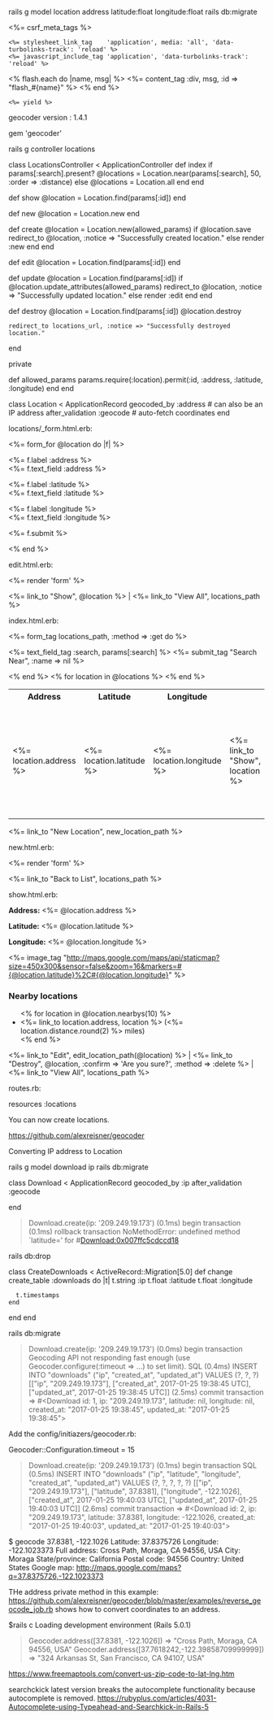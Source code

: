 rails g model location address latitude:float longitude:float
rails db:migrate

<!DOCTYPE html>
<html>
  <head>
    <title>Gcode</title>
    <%= csrf_meta_tags %>

    <%= stylesheet_link_tag    'application', media: 'all', 'data-turbolinks-track': 'reload' %>
    <%= javascript_include_tag 'application', 'data-turbolinks-track': 'reload' %>
  </head>

  <div id="container">
    <% flash.each do |name, msg| %>
      <%= content_tag :div, msg, :id => "flash_#{name}" %>
    <% end %>

    <%= yield %>
  </div>

</html>

geocoder version : 1.4.1


gem 'geocoder'

rails g controller locations

class LocationsController < ApplicationController
  def index
    if params[:search].present?
      @locations = Location.near(params[:search], 50, :order => :distance)
    else
      @locations = Location.all
    end
  end

  def show
    @location = Location.find(params[:id])
  end

  def new
    @location = Location.new
  end

  def create
    @location = Location.new(allowed_params)
    if @location.save
      redirect_to @location, :notice => "Successfully created location."
    else
      render :new
    end
  end

  def edit
    @location = Location.find(params[:id])
  end

  def update
    @location = Location.find(params[:id])
    if @location.update_attributes(allowed_params)
      redirect_to @location, :notice  => "Successfully updated location."
    else
      render :edit
    end
  end

  def destroy
    @location = Location.find(params[:id])
    @location.destroy
    
    redirect_to locations_url, :notice => "Successfully destroyed location."
  end
  
  private
  
  def allowed_params
    params.require(:location).permit(:id, :address, :latitude, :longitude)
  end
end


class Location < ApplicationRecord
  geocoded_by :address       # can also be an IP address
  after_validation :geocode  # auto-fetch coordinates
end

locations/_form.html.erb:

<%= form_for @location do |f| %>
  <p>
    <%= f.label :address %><br />
    <%= f.text_field :address %>
  </p>
  <p>
    <%= f.label :latitude %><br />
    <%= f.text_field :latitude %>
  </p>
  <p>
    <%= f.label :longitude %><br />
    <%= f.text_field :longitude %>
  </p>
  <p><%= f.submit %></p>
<% end %>

edit.html.erb:

<%= render 'form' %>

<p>
  <%= link_to "Show", @location %> |
  <%= link_to "View All", locations_path %>
</p>

index.html.erb:

<%= form_tag locations_path, :method => :get do %>
  <p>
    <%= text_field_tag :search, params[:search] %>
    <%= submit_tag "Search Near", :name => nil %>
  </p>
<% end %>

<table>
  <tr>
    <th>Address</th>
    <th>Latitude</th>
    <th>Longitude</th>
  </tr>
  <% for location in @locations %>
    <tr>
      <td><%= location.address %></td>
      <td><%= location.latitude %></td>
      <td><%= location.longitude %></td>
      <td><%= link_to "Show", location %></td>
      <td><%= link_to "Edit", edit_location_path(location) %></td>
      <td><%= link_to "Destroy", location, :confirm => 'Are you sure?', :method => :delete %></td>
    </tr>
  <% end %>
</table>

<p><%= link_to "New Location", new_location_path %></p>


new.html.erb:

<%= render 'form' %>

<p><%= link_to "Back to List", locations_path %></p>

show.html.erb:

<p>
  <strong>Address:</strong>
  <%= @location.address %>
</p>
<p>
  <strong>Latitude:</strong>
  <%= @location.latitude %>
</p>
<p>
  <strong>Longitude:</strong>
  <%= @location.longitude %>
</p>

<%= image_tag "http://maps.google.com/maps/api/staticmap?size=450x300&sensor=false&zoom=16&markers=#{@location.latitude}%2C#{@location.longitude}" %>

<h3>Nearby locations</h3>
<ul>
<% for location in @location.nearbys(10) %>
  <li><%= link_to location.address, location %> (<%= location.distance.round(2) %> miles)</li>
<% end %>
</ul>

<p>
  <%= link_to "Edit", edit_location_path(@location) %> |
  <%= link_to "Destroy", @location, :confirm => 'Are you sure?', :method => :delete %> |
  <%= link_to "View All", locations_path %>
</p>



routes.rb:

  resources :locations
  
You can now create locations.

https://github.com/alexreisner/geocoder


Converting IP address to Location

rails g model download ip
rails db:migrate

class Download < ApplicationRecord
  geocoded_by :ip
  after_validation :geocode
  
end

> Download.create(ip: '209.249.19.173')
   (0.1ms)  begin transaction
   (0.1ms)  rollback transaction
NoMethodError: undefined method `latitude=' for #<Download:0x007ffc5cdccd18>

rails db:drop

class CreateDownloads < ActiveRecord::Migration[5.0]
  def change
    create_table :downloads do |t|
      t.string :ip
      t.float :latitude
      t.float :longitude

      t.timestamps
    end
  end
end

rails db:migrate

> Download.create(ip: '209.249.19.173')
   (0.0ms)  begin transaction
Geocoding API not responding fast enough (use Geocoder.configure(:timeout => ...) to set limit).
  SQL (0.4ms)  INSERT INTO "downloads" ("ip", "created_at", "updated_at") VALUES (?, ?, ?)  [["ip", "209.249.19.173"], ["created_at", 2017-01-25 19:38:45 UTC], ["updated_at", 2017-01-25 19:38:45 UTC]]
   (2.5ms)  commit transaction
 => #<Download id: 1, ip: "209.249.19.173", latitude: nil, longitude: nil, created_at: "2017-01-25 19:38:45", updated_at: "2017-01-25 19:38:45">

Add the config/initiazers/geocoder.rb:
	 
Geocoder::Configuration.timeout = 15

> Download.create(ip: '209.249.19.173')
   (0.1ms)  begin transaction
  SQL (0.5ms)  INSERT INTO "downloads" ("ip", "latitude", "longitude", "created_at", "updated_at") VALUES (?, ?, ?, ?, ?)  [["ip", "209.249.19.173"], ["latitude", 37.8381], ["longitude", -122.1026], ["created_at", 2017-01-25 19:40:03 UTC], ["updated_at", 2017-01-25 19:40:03 UTC]]
   (2.6ms)  commit transaction
 => #<Download id: 2, ip: "209.249.19.173", latitude: 37.8381, longitude: -122.1026, created_at: "2017-01-25 19:40:03", updated_at: "2017-01-25 19:40:03">
	 
$ geocode 37.8381,  -122.1026
Latitude:         37.8375726
Longitude:        -122.1023373
Full address:     Cross Path, Moraga, CA 94556, USA
City:             Moraga
State/province:   California
Postal code:      94556
Country:          United States
Google map:       http://maps.google.com/maps?q=37.8375726,-122.1023373

THe address private method in this example: https://github.com/alexreisner/geocoder/blob/master/examples/reverse_geocode_job.rb shows how to convert coordinates to an address.

$rails c
Loading development environment (Rails 5.0.1)
> Geocoder.address([37.8381,  -122.1026])
 => "Cross Path, Moraga, CA 94556, USA"
> Geocoder.address([37.7618242,-122.39858709999999])
 => "324 Arkansas St, San Francisco, CA 94107, USA"
 	 	 
https://www.freemaptools.com/convert-us-zip-code-to-lat-lng.htm	 



searchckick latest version breaks the autocomplete functionality because autocomplete is removed.
https://rubyplus.com/articles/4031-Autocomplete-using-Typeahead-and-Searchkick-in-Rails-5

